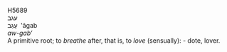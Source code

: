 <body>
  <p>H5689<br>  עגב  <br> עָגַב  ‎  ‛âgab  <br><i>aw-gab‘ </i><br>A primitive root; to <i>breathe</i> after, that is, to <i>love</i> (sensually): - dote, lover.<br></p>
 </body>